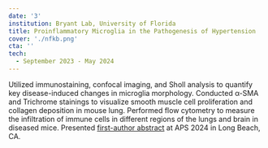 ```yaml
---
date: '3'
institution: Bryant Lab, University of Florida
title: Proinflammatory Microglia in the Pathogenesis of Hypertension
cover: './nfkb.png'
cta: ''
tech:
  - September 2023 - May 2024
---
```


Utilized immunostaining, confocal imaging, and Sholl analysis to quantify key disease-induced changes in microglia morphology. Conducted α-SMA and Trichrome stainings to visualize smooth muscle cell proliferation and collagen deposition in mouse lung. Performed flow cytometry to measure the infiltration of immune cells in different regions of the lungs and brain in diseased mice. Presented <a href="https://doi.org/10.1152/physiol.2024.39.S1.2611" target="_blank"> first-author abstract</a> at APS 2024 in Long Beach, CA.
